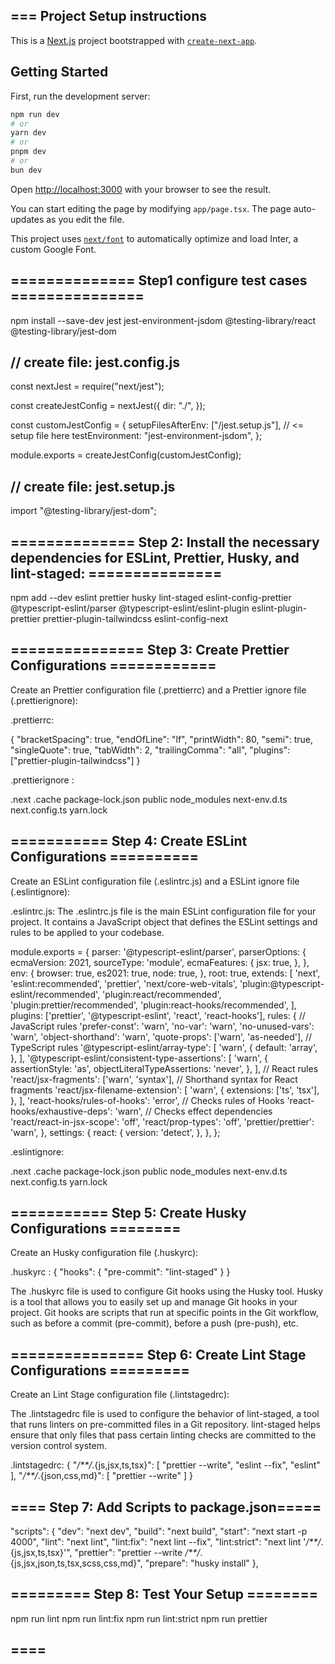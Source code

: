 ## === Project Setup instructions 

This is a [Next.js](https://nextjs.org/) project bootstrapped with [`create-next-app`](https://github.com/vercel/next.js/tree/canary/packages/create-next-app).

## Getting Started

First, run the development server:

```bash
npm run dev
# or
yarn dev
# or
pnpm dev
# or
bun dev
```

Open [http://localhost:3000](http://localhost:3000) with your browser to see the result.

You can start editing the page by modifying `app/page.tsx`. The page auto-updates as you edit the file.

This project uses [`next/font`](https://nextjs.org/docs/basic-features/font-optimization) to automatically optimize and load Inter, a custom Google Font.

## ============== Step1 configure test cases  ===============

 npm install --save-dev jest jest-environment-jsdom @testing-library/react @testing-library/jest-dom


## // create file: jest.config.js
const nextJest = require("next/jest");

const createJestConfig = nextJest({
  dir: "./",
});

const customJestConfig = {
  setupFilesAfterEnv: ["<rootDir>/jest.setup.js"], // <= setup file here 
  testEnvironment: "jest-environment-jsdom",
};

module.exports = createJestConfig(customJestConfig);

## // create file: jest.setup.js
import "@testing-library/jest-dom";

## ============== Step 2: Install the necessary dependencies for ESLint, Prettier, Husky, and lint-staged:  ===============

npm add --dev eslint prettier husky lint-staged eslint-config-prettier @typescript-eslint/parser @typescript-eslint/eslint-plugin eslint-plugin-prettier prettier-plugin-tailwindcss eslint-config-next

## =============== Step 3: Create Prettier Configurations ============
Create an Prettier configuration file (.prettierrc) and a Prettier ignore file (.prettierignore):

.prettierrc:

{
  "bracketSpacing": true,
  "endOfLine": "lf",
  "printWidth": 80,
  "semi": true,
  "singleQuote": true,
  "tabWidth": 2,
  "trailingComma": "all",
  "plugins": ["prettier-plugin-tailwindcss"]
}

.prettierignore :

.next
.cache
package-lock.json
public
node_modules
next-env.d.ts
next.config.ts
yarn.lock

## =========== Step 4: Create ESLint Configurations ==========

Create an ESLint configuration file (.eslintrc.js) and a ESLint ignore file (.eslintignore): 

.eslintrc.js:
The .eslintrc.js file is the main ESLint configuration file for your project. It contains a JavaScript object that defines the ESLint settings and rules to be applied to your codebase.

module.exports = {
  parser: '@typescript-eslint/parser',
  parserOptions: {
    ecmaVersion: 2021,
    sourceType: 'module',
    ecmaFeatures: {
      jsx: true,
    },
  },
  env: {
    browser: true,
    es2021: true,
    node: true,
  },
  root: true,
  extends: [
    'next',
    'eslint:recommended',
    'prettier',
    'next/core-web-vitals',
    'plugin:@typescript-eslint/recommended',
    'plugin:react/recommended',
    'plugin:prettier/recommended',
    'plugin:react-hooks/recommended',
  ],
  plugins: ['prettier', '@typescript-eslint', 'react', 'react-hooks'],
  rules: {
    // JavaScript rules
    'prefer-const': 'warn',
    'no-var': 'warn',
    'no-unused-vars': 'warn',
    'object-shorthand': 'warn',
    'quote-props': ['warn', 'as-needed'],
    // TypeScript rules
    '@typescript-eslint/array-type': [
      'warn',
      {
        default: 'array',
      },
    ],
    '@typescript-eslint/consistent-type-assertions': [
      'warn',
      {
        assertionStyle: 'as',
        objectLiteralTypeAssertions: 'never',
      },
    ],
    // React rules
    'react/jsx-fragments': ['warn', 'syntax'], // Shorthand syntax for React fragments
    'react/jsx-filename-extension': [
      'warn',
      {
        extensions: ['ts', 'tsx'],
      },
    ],
    'react-hooks/rules-of-hooks': 'error', // Checks rules of Hooks
    'react-hooks/exhaustive-deps': 'warn', // Checks effect dependencies
    'react/react-in-jsx-scope': 'off',
    'react/prop-types': 'off',
    'prettier/prettier': 'warn',
  },
  settings: {
    react: {
      version: 'detect',
    },
  },
};

.eslintignore: 

.next
.cache
package-lock.json
public
node_modules
next-env.d.ts
next.config.ts
yarn.lock

## =========== Step 5: Create Husky Configurations ========

Create an Husky configuration file (.huskyrc): 

.huskyrc :
{
    "hooks": {
      "pre-commit": "lint-staged"
    }
}

The .huskyrc file is used to configure Git hooks using the Husky tool. Husky is a tool that allows you to easily set up and manage Git hooks in your project. Git hooks are scripts that run at specific points in the Git workflow, such as before a commit (pre-commit), before a push (pre-push), etc. 

## =============== Step 6: Create Lint Stage Configurations =========

Create an Lint Stage configuration file (.lintstagedrc):



The .lintstagedrc file is used to configure the behavior of lint-staged, a tool that runs linters on pre-committed files in a Git repository. lint-staged helps ensure that only files that pass certain linting checks are committed to the version control system.

.lintstagedrc:
{
    "*/**/*.{js,jsx,ts,tsx}": [
        "prettier --write",
        "eslint --fix",
        "eslint"
    ],
    "*/**/*.{json,css,md}": [
        "prettier --write"
    ]
}

## ==== Step 7: Add Scripts to package.json=====

  "scripts": {
    "dev": "next dev",
    "build": "next build",
    "start": "next start -p 4000",
    "lint": "next lint",
    "lint:fix": "next lint --fix",
    "lint:strict": "next lint '*/**/*.{js,jsx,ts,tsx}'",
    "prettier": "prettier --write */**/*.{js,jsx,json,ts,tsx,scss,css,md}",
    "prepare": "husky install"
  },

  ##  ========= Step 8: Test Your Setup ======== 

npm run lint
npm run lint:fix
npm run lint:strict
npm run prettier


## ====
